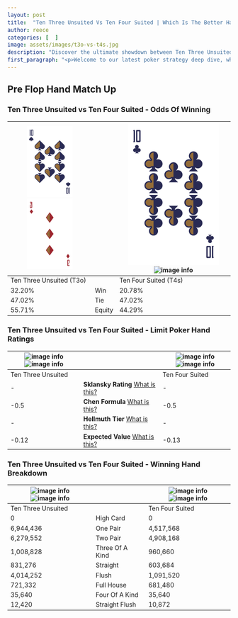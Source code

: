 ```yaml
---
layout: post
title:  "Ten Three Unsuited Vs Ten Four Suited | Which Is The Better Hand In Poker? A Complete Guide"
author: reece
categories: [  ]
image: assets/images/t3o-vs-t4s.jpg
description: "Discover the ultimate showdown between Ten Three Unsuited and Ten Four Suited in poker! Uncover the odds, strategies, and scenarios where one hand triumphs over the other. Get ready to up your poker game with this thrilling analysis."
first_paragraph: "<p>Welcome to our latest poker strategy deep dive, where we're pitting two distinct hands against each other in a high-stakes showdown: Ten Three Unsuited vs Ten Four Suited.</p><p>In the dynamic world of poker, every decision counts, and knowing which hand holds the upper hand is key to your success at the table.</p><p>In this article, we'll dissect these two hands, explore the scenarios where one dominates the other, and equip you with the knowledge to make strategic choices that can tip the odds in your favor.</p><p>Get ready to unravel the intriguing dynamics of these poker hands and elevate your game to new heights.</p>"
---
```




[comment]: # (sp0)

## Pre Flop Hand Match Up

<div class="table hand-ratings" markdown="1"> 



### Ten Three Unsuited vs Ten Four Suited - Odds Of Winning


    
| ![image info](assets/images/hand1/t.png) ![image info](assets/images/hand1/3o.png) |  | ![image info](assets/images/hand2/t.png) ![image info](assets/images/hand2/4s.png) |
| -------- | -------- | -------- |
| Ten Three Unsuited (T3o) |  | Ten Four Suited (T4s) |
| 32.20% | Win | 20.78% |
| 47.02% | Tie | 47.02% |
| 55.71% | Equity | 44.29% |




[comment]: # (sp1)



### Ten Three Unsuited vs Ten Four Suited - Limit Poker Hand Ratings


    
| ![image info](https://www.riverpairs.com/assets/images/hand1/t.png) ![image info](https://www.riverpairs.com/assets/images/hand1/3o.png) |  | ![image info](https://www.riverpairs.com/assets/images/hand2/t.png) ![image info](https://www.riverpairs.com/assets/images/hand2/4s.png) |
| -------- | -------- | -------- |
| Ten Three Unsuited |  | Ten Four Suited |
| - | **Sklansky Rating** [What is this?](/sklansky-rating-explained) | - |
| -0.5 | **Chen Formula** [What is this?](/chen-formula-explained) | -0.5 |
| - | **Hellmuth Tier** [What is this?](/Hellmuth-tier-explained) | - |
| -0.12 | **Expected Value** [What is this?](/expected-value-explained) | -0.13 |




[comment]: # (sp2)



### Ten Three Unsuited vs Ten Four Suited - Winning Hand Breakdown


    
| ![image info](https://www.riverpairs.com/assets/images/hand1/t.png) ![image info](https://www.riverpairs.com/assets/images/hand1/3o.png) |  | ![image info](https://www.riverpairs.com/assets/images/hand2/t.png) ![image info](https://www.riverpairs.com/assets/images/hand2/4s.png) |
| -------- | -------- | -------- |
| Ten Three Unsuited |  | Ten Four Suited |
| 0 | High Card | 0 |
| 6,944,436 | One Pair | 4,517,568 |
| 6,279,552 | Two Pair | 4,908,168 |
| 1,008,828 | Three Of A Kind | 960,660 |
| 831,276 | Straight | 603,684 |
| 4,014,252 | Flush | 1,091,520 |
| 721,332 | Full House | 681,480 |
| 35,640 | Four Of A Kind | 35,640 |
| 12,420 | Straight Flush | 10,872 |




[comment]: # (sp3)



</div>

[comment]: # (sp4)



[comment]: # (sp5)

